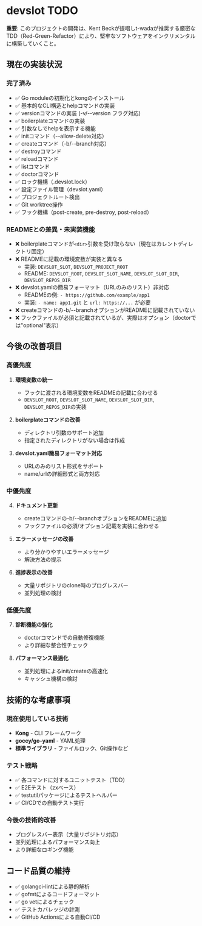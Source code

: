 # devslot TODO

**重要**: このプロジェクトの開発は、Kent Beckが提唱しt-wadaが推奨する厳密なTDD（Red-Green-Refactor）により、堅牢なソフトウェアをインクリメンタルに構築していくこと。

## 現在の実装状況

### 完了済み
- ✅ Go moduleの初期化とkongのインストール
- ✅ 基本的なCLI構造とhelpコマンドの実装
- ✅ versionコマンドの実装 (-v/--version フラグ対応)
- ✅ boilerplateコマンドの実装
- ✅ 引数なしでhelpを表示する機能
- ✅ initコマンド（--allow-delete対応）
- ✅ createコマンド（-b/--branch対応）
- ✅ destroyコマンド
- ✅ reloadコマンド
- ✅ listコマンド
- ✅ doctorコマンド
- ✅ ロック機構（.devslot.lock）
- ✅ 設定ファイル管理（devslot.yaml）
- ✅ プロジェクトルート検出
- ✅ Git worktree操作
- ✅ フック機構（post-create, pre-destroy, post-reload）

### READMEとの差異・未実装機能
- ❌ boilerplateコマンドが`<dir>`引数を受け取らない（現在はカレントディレクトリ固定）
- ❌ READMEに記載の環境変数が実装と異なる
  - 実装: `DEVSLOT_SLOT`, `DEVSLOT_PROJECT_ROOT`
  - README: `DEVSLOT_ROOT`, `DEVSLOT_SLOT_NAME`, `DEVSLOT_SLOT_DIR`, `DEVSLOT_REPOS_DIR`
- ❌ devslot.yamlの簡易フォーマット（URLのみのリスト）非対応
  - READMEの例: `- https://github.com/example/app1`
  - 実装: `- name: app1.git` と `url: https://...` が必要
- ❌ createコマンドの-b/--branchオプションがREADMEに記載されていない
- ❌ フックファイルが必須と記載されているが、実際はオプション（doctorでは"optional"表示）

## 今後の改善項目

### 高優先度
1. **環境変数の統一**
   - フックに渡される環境変数をREADMEの記載に合わせる
   - `DEVSLOT_ROOT`, `DEVSLOT_SLOT_NAME`, `DEVSLOT_SLOT_DIR`, `DEVSLOT_REPOS_DIR`の実装

2. **boilerplateコマンドの改善**
   - ディレクトリ引数のサポート追加
   - 指定されたディレクトリがない場合は作成

3. **devslot.yaml簡易フォーマット対応**
   - URLのみのリスト形式をサポート
   - name/urlの詳細形式と両方対応

### 中優先度
4. **ドキュメント更新**
   - createコマンドの-b/--branchオプションをREADMEに追加
   - フックファイルの必須/オプション記載を実装に合わせる

5. **エラーメッセージの改善**
   - より分かりやすいエラーメッセージ
   - 解決方法の提示

6. **進捗表示の改善**
   - 大量リポジトリのclone時のプログレスバー
   - 並列処理の検討

### 低優先度
7. **診断機能の強化**
   - doctorコマンドでの自動修復機能
   - より詳細な整合性チェック

8. **パフォーマンス最適化**
   - 並列処理によるinit/createの高速化
   - キャッシュ機構の検討

## 技術的な考慮事項

### 現在使用している技術
- **Kong** - CLI フレームワーク
- **goccy/go-yaml** - YAML処理
- **標準ライブラリ** - ファイルロック、Git操作など

### テスト戦略
- ✅ 各コマンドに対するユニットテスト（TDD）
- ✅ E2Eテスト（zxベース）
- ✅ testutilパッケージによるテストヘルパー
- ✅ CI/CDでの自動テスト実行

### 今後の技術的改善
- プログレスバー表示（大量リポジトリ対応）
- 並列処理によるパフォーマンス向上
- より詳細なロギング機能

## コード品質の維持

- ✅ golangci-lintによる静的解析
- ✅ gofmtによるコードフォーマット
- ✅ go vetによるチェック
- ✅ テストカバレッジの計測
- ✅ GitHub Actionsによる自動CI/CD

